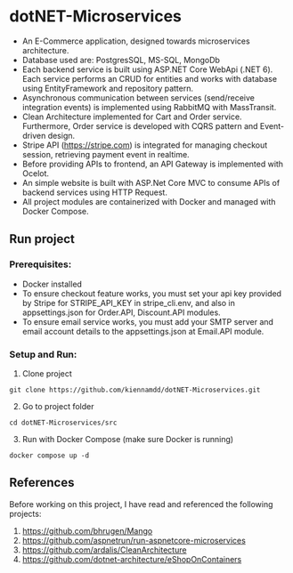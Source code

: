 # dotNET-Microservices
- An E-Commerce application, designed towards microservices architecture. <br>
- Database used are: PostgresSQL, MS-SQL, MongoDb
- Each backend service is built using ASP.NET Core WebApi (.NET 6). Each service performs an CRUD for entities and works with database using EntityFramework and repository pattern.<br>
- Asynchronous communication between services (send/receive integration events) is implemented using RabbitMQ with MassTransit.<br>
- Clean Architecture implemented for Cart and Order service. Furthermore, Order service is developed with CQRS pattern and Event-driven design.<br>
- Stripe API (https://stripe.com) is integrated for managing checkout session, retrieving payment event in realtime.<br>
- Before providing APIs to frontend, an API Gateway is implemented with Ocelot.
- An simple website is built with ASP.Net Core MVC to consume APIs of backend services using HTTP Request.
- All project modules are containerized with Docker and managed with Docker Compose.
## Run project
### Prerequisites:
- Docker installed
- To ensure checkout feature works, you must set your api key provided by Stripe for STRIPE_API_KEY in stripe_cli.env, and also in appsettings.json for Order.API, Discount.API modules.
- To ensure email service works, you must add your SMTP server and email account details to the appsettings.json at Email.API module.
### Setup and Run:
1. Clone project
```
git clone https://github.com/kiennamdd/dotNET-Microservices.git
```
2. Go to project folder
```
cd dotNET-Microservices/src
```
3. Run with Docker Compose (make sure Docker is running)
```
docker compose up -d
```
## References
Before working on this project, I have read and referenced the following projects:
1. https://github.com/bhrugen/Mango
2. https://github.com/aspnetrun/run-aspnetcore-microservices
3. https://github.com/ardalis/CleanArchitecture
4. https://github.com/dotnet-architecture/eShopOnContainers
